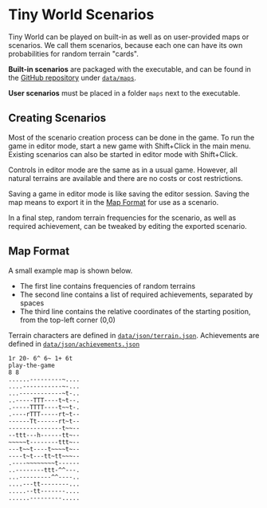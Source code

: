 # Tiny World Scenarios

Tiny World can be played on built-in as well as on user-provided maps or scenarios.
We call them scenarios, because each one can have its own probabilities for random terrain "cards".

**Built-in scenarios** are packaged with the executable, and can be found in the
[GitHub repository](https://github.com/mlange-42/tiny-world) under [`data/maps`](https://github.com/mlange-42/tiny-world/tree/main/data/maps).

**User scenarios** must be placed in a folder `maps` next to the executable.

## Creating Scenarios

Most of the scenario creation process can be done in the game.
To run the game in editor mode, start a new game with Shift+Click in the main menu.
Existing scenarios can also be started in editor mode with Shift+Click.

Controls in editor mode are the same as in a usual game.
However, all natural terrains are available and there are no costs or cost restrictions.

Saving a game in editor mode is like saving the editor session. Saving the map means to export it in the [Map Format](#map-format) for use as a scenario.

In a final step, random terrain frequencies for the scenario,
as well as required achievement, can be tweaked by editing the exported scenario.

## Map Format

A small example map is shown below.

* The first line contains frequencies of random terrains
* The second line contains a list of required achievements, separated by spaces
* The third line contains the relative coordinates of the starting position, from the top-left corner (0,0)

Terrain characters are defined in [`data/json/terrain.json`](https://github.com/mlange-42/tiny-world/blob/main/data/json/terrain.json).
Achievements are defined in [`data/json/achievements.json`](https://github.com/mlange-42/tiny-world/blob/main/data/json/achievements.json)

```
1r 20- 6^ 6~ 1+ 6t
play-the-game
8 8
......---------~....
....-----------~-...
...------------~t-..
..-----TTT----t~t--.
.-----TTTT----t~~t-.
.----rTTT-----rt~t--
------Tt------rt~t--
---------------t~~--
--ttt---h------tt~--
~~~~~t--------ttt~--
---t~~t----t~~~~t~--
----t~t---tt~tt~~~--
.----~~~~~~~~t------
..--------ttt-^^---.
...---------^^----..
....---tt--------...
.....--tt-------....
......---------.....
```
